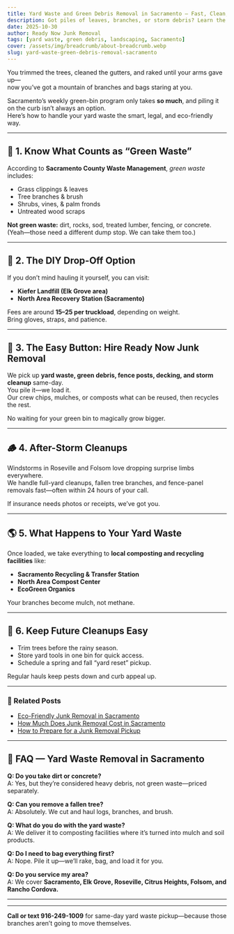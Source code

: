 ```yaml
---
title: Yard Waste and Green Debris Removal in Sacramento — Fast, Clean, and Eco-Friendly
description: Got piles of leaves, branches, or storm debris? Learn the easiest and most eco-friendly ways to clear yard waste across Sacramento, Elk Grove, and Roseville.
date: 2025-10-30
author: Ready Now Junk Removal
tags: [yard waste, green debris, landscaping, Sacramento]
cover: /assets/img/breadcrumb/about-breadcrumb.webp
slug: yard-waste-green-debris-removal-sacramento
---
```


You trimmed the trees, cleaned the gutters, and raked until your arms gave up—  
now you’ve got a mountain of branches and bags staring at you.  

Sacramento’s weekly green-bin program only takes **so much**, and piling it on the curb isn’t always an option.  
Here’s how to handle your yard waste the smart, legal, and eco-friendly way.

---

## 🌲 1. Know What Counts as “Green Waste”

According to **Sacramento County Waste Management**, *green waste* includes:
- Grass clippings & leaves  
- Tree branches & brush  
- Shrubs, vines, & palm fronds  
- Untreated wood scraps  

**Not green waste:** dirt, rocks, sod, treated lumber, fencing, or concrete.  
(Yeah—those need a different dump stop. We can take them too.)

---

## 🧺 2. The DIY Drop-Off Option

If you don’t mind hauling it yourself, you can visit:
- **Kiefer Landfill (Elk Grove area)**  
- **North Area Recovery Station (Sacramento)**  

Fees are around **$15–$25 per truckload**, depending on weight.  
Bring gloves, straps, and patience.

---

## 🚛 3. The Easy Button: Hire Ready Now Junk Removal

We pick up **yard waste, green debris, fence posts, decking, and storm cleanup** same-day.  
You pile it—we load it.  
Our crew chips, mulches, or composts what can be reused, then recycles the rest.  

No waiting for your green bin to magically grow bigger.

---

## 🪵 4. After-Storm Cleanups

Windstorms in Roseville and Folsom love dropping surprise limbs everywhere.  
We handle full-yard cleanups, fallen tree branches, and fence-panel removals fast—often within 24 hours of your call.  

If insurance needs photos or receipts, we’ve got you.

---

## 🌎 5. What Happens to Your Yard Waste

Once loaded, we take everything to **local composting and recycling facilities** like:
- **Sacramento Recycling & Transfer Station**
- **North Area Compost Center**
- **EcoGreen Organics**  

Your branches become mulch, not methane.

---

## 🧠 6. Keep Future Cleanups Easy

- Trim trees before the rainy season.  
- Store yard tools in one bin for quick access.  
- Schedule a spring and fall “yard reset” pickup.  

Regular hauls keep pests down and curb appeal up.

---

### 🔗 Related Posts
- [Eco-Friendly Junk Removal in Sacramento](/blog/eco-friendly-junk-removal-sacramento/)
- [How Much Does Junk Removal Cost in Sacramento](/blog/junk-removal-cost-sacramento/)
- [How to Prepare for a Junk Removal Pickup](/blog/prepare-for-junk-removal-pickup/)

---

## 🙋 FAQ — Yard Waste Removal in Sacramento

**Q: Do you take dirt or concrete?**  
A: Yes, but they’re considered heavy debris, not green waste—priced separately.  

**Q: Can you remove a fallen tree?**  
A: Absolutely. We cut and haul logs, branches, and brush.  

**Q: What do you do with the yard waste?**  
A: We deliver it to composting facilities where it’s turned into mulch and soil products.  

**Q: Do I need to bag everything first?**  
A: Nope. Pile it up—we’ll rake, bag, and load it for you.  

**Q: Do you service my area?**  
A: We cover **Sacramento, Elk Grove, Roseville, Citrus Heights, Folsom, and Rancho Cordova.**

---

<script type="application/ld+json">
{
  "@context": "https://schema.org",
  "@type": "FAQPage",
  "mainEntity": [
    {
      "@type": "Question",
      "name": "Do you take dirt or concrete?",
      "acceptedAnswer": {
        "@type": "Answer",
        "text": "Yes, Ready Now Junk Removal can haul dirt and concrete, but these are billed as heavy debris rather than green waste."
      }
    },
    {
      "@type": "Question",
      "name": "Can you remove a fallen tree?",
      "acceptedAnswer": {
        "@type": "Answer",
        "text": "Yes. The team cuts and hauls branches, logs, and storm debris anywhere in the Sacramento area."
      }
    },
    {
      "@type": "Question",
      "name": "What do you do with the yard waste?",
      "acceptedAnswer": {
        "@type": "Answer",
        "text": "Collected yard waste is delivered to Sacramento composting facilities where it’s turned into mulch and soil."
      }
    },
    {
      "@type": "Question",
      "name": "Do I need to bag everything first?",
      "acceptedAnswer": {
        "@type": "Answer",
        "text": "No. Customers can leave loose piles; Ready Now crews rake, bag, and load everything."
      }
    },
    {
      "@type": "Question",
      "name": "Do you service my area?",
      "acceptedAnswer": {
        "@type": "Answer",
        "text": "Yes. Ready Now Junk Removal serves Sacramento, Elk Grove, Roseville, Folsom, Citrus Heights, and Rancho Cordova."
      }
    }
  ]
}
</script>

---

**Call or text 916-249-1009** for same-day yard waste pickup—because those branches aren’t going to move themselves.
